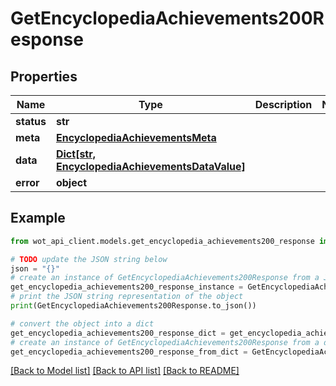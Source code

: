 # GetEncyclopediaAchievements200Response


## Properties

Name | Type | Description | Notes
------------ | ------------- | ------------- | -------------
**status** | **str** |  | 
**meta** | [**EncyclopediaAchievementsMeta**](EncyclopediaAchievementsMeta.md) |  | 
**data** | [**Dict[str, EncyclopediaAchievementsDataValue]**](EncyclopediaAchievementsDataValue.md) |  | 
**error** | **object** |  | 

## Example

```python
from wot_api_client.models.get_encyclopedia_achievements200_response import GetEncyclopediaAchievements200Response

# TODO update the JSON string below
json = "{}"
# create an instance of GetEncyclopediaAchievements200Response from a JSON string
get_encyclopedia_achievements200_response_instance = GetEncyclopediaAchievements200Response.from_json(json)
# print the JSON string representation of the object
print(GetEncyclopediaAchievements200Response.to_json())

# convert the object into a dict
get_encyclopedia_achievements200_response_dict = get_encyclopedia_achievements200_response_instance.to_dict()
# create an instance of GetEncyclopediaAchievements200Response from a dict
get_encyclopedia_achievements200_response_from_dict = GetEncyclopediaAchievements200Response.from_dict(get_encyclopedia_achievements200_response_dict)
```
[[Back to Model list]](../README.md#documentation-for-models) [[Back to API list]](../README.md#documentation-for-api-endpoints) [[Back to README]](../README.md)


